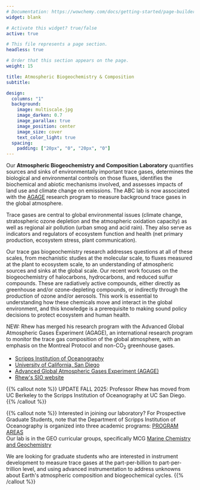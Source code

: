 ```yaml
---
# Documentation: https://wowchemy.com/docs/getting-started/page-builder/
widget: blank

# Activate this widget? true/false
active: true

# This file represents a page section.
headless: true

# Order that this section appears on the page.
weight: 15

title: Atmospheric Biogeochemistry & Composition
subtitle:

design:
  columns: "1"
  background:
    image: multiscale.jpg
    image_darken: 0.7
    image_parallax: true
    image_position: center
    image_size: cover
    text_color_light: true
  spacing:
    padding: ["20px", "0", "20px", "0"]
---
```


Our **Atmospheric Biogeochemistry and Composition Laboratory** quantifies sources and sinks 
of environmentally important trace gases, determines the biological and 
environmental controls on those fluxes, identifies the biochemical and abiotic 
mechanisms involved, and assesses impacts of land use and climate change on emissions. The ABC lab is now associated with the [AGAGE](https://www-air.larc.nasa.gov/missions/agage/) research program to measure background trace gases in the global atmosphere.   

Trace gases are central to global environmental issues (climate change, stratospheric ozone depletion and the atmospheric oxidation capacity) as well as regional air pollution (urban smog and acid rain).  They also serve as indicators and regulators of ecosystem function and health (net primary production, ecosystem stress, plant communication).  

Our trace gas biogeochemistry research addresses questions at all of these scales, from mechanistic studies at the molecular scale, to fluxes measured at the plant to ecosystem scale, to an understanding of atmospheric sources and sinks at the global scale. Our recent work focuses on the biogeochemistry of halocarbons, hydrocarbons, and reduced sulfur compounds.  These are radiatively active compounds, either directly as greenhouse and/or ozone-depleting compounds, or indirectly through the production of ozone and/or aerosols.  This work is essential to understanding how these chemicals move and interact in the global environment, and this knowledge is a prerequisite to making sound policy decisions to protect ecosystem and human health.

NEW: Rhew has merged his research program with the Advanced Global Atmospheric Gases Experiment (AGAGE), an international research program to monitor the trace gas composition of the global atmosphere, with an emphasis on the Montreal Protocol and non-CO<sub>2</sub> greenhouse gases.  

- [Scripps Institution of Oceanography](https://scripps.ucsd.edu)
- [University of California, San Diego](https://ucsd.edu/)
- [Advanced Global Atmospheric Gases Experiment (AGAGE)](https://www-air.larc.nasa.gov/missions/agage/)
- [Rhew's SIO website](https://scripps.ucsd.edu/profiles/rcrhew)

  
{{% callout note %}}
UPDATE FALL 2025:  Professor Rhew has moved from UC Berkeley to the Scripps Institution of Oceanography at UC San Diego.  
{{% /callout %}}

{{% callout note %}}
Interested in joining our laboratory? 
For Prospective Graduate Students, note that the Department of Scripps Institution of Oceanography is organized into three academic programs:
[PROGRAM AREAS](https://scripps.ucsd.edu/doctoral/program-areas)  
Our lab is in the GEO curricular groups, specifically MCG [Marine Chemistry and Geochemistry](https://scripps.ucsd.edu/doctoral/program-areas/marine-chemistry-geochemistry-mcg)  

We are looking for graduate students who are interested in instrument development to measure trace gases at the part-per-billion to part-per-trillion level, and using advanced instrumentation to address unknowns about Earth's atmospheric composition and biogeochemical cycles.
{{% /callout %}}

